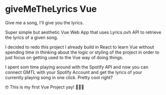 # giveMeTheLyrics Vue
Give me a song, I'll give you the lyrics.

Super simple but aesthetic Vue Web App that uses Lyrics.ovh API to retrieve the lyrics of a given song.

I decided to redo this project I already build in React to learn Vue without spending time in thinking about the logic or styling of the project in order to just focus on getting used to the Vue way of doing things.

I spent som time playing around with the Spotify API and now you can connect GMTL with your Spotify Account and get the lyrics of your currently playing song in one click. Pretty cool right?

🤓 This is my first Vue Project yay! 🎉🎉🎉
